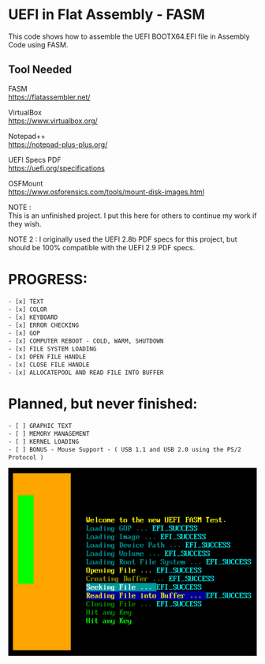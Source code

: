 # UEFI in Flat Assembly - FASM

This code shows how to assemble the UEFI BOOTX64.EFI file in Assembly Code using FASM.


## Tool Needed

FASM  
https://flatassembler.net/  

VirtualBox  
https://www.virtualbox.org/  

Notepad++  
https://notepad-plus-plus.org/  

UEFI Specs PDF  
https://uefi.org/specifications  

OSFMount  
https://www.osforensics.com/tools/mount-disk-images.html  


NOTE :  
This is an unfinished project. I put this here for others to continue my work if they wish.

NOTE 2 : I originally used the UEFI 2.8b PDF specs for this project, but should be 100% compatible with the UEFI 2.9 PDF specs.  


# PROGRESS:
    - [x] TEXT  
    - [x] COLOR  
    - [x] KEYBOARD  
    - [x] ERROR CHECKING  
    - [x] GOP  
    - [x] COMPUTER REBOOT - COLD, WARM, SHUTDOWN  
    - [x] FILE SYSTEM LOADING  
    - [x] OPEN FILE HANDLE  
    - [x] CLOSE FILE HANDLE  
    - [x] ALLOCATEPOOL AND READ FILE INTO BUFFER  

# Planned, but never finished:  
    - [ ] GRAPHIC TEXT  
    - [ ] MEMORY MANAGEMENT  
    - [ ] KERNEL LOADING  
    - [ ] BONUS - Mouse Support - ( USB 1.1 and USB 2.0 using the PS/2 Protocol ) 
          

![FASM UEFI](FASMUEFIDemo.png)